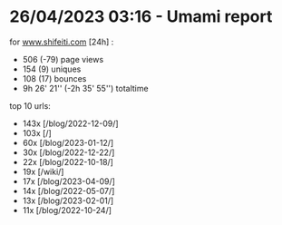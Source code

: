 # 26/04/2023 03:16 - Umami report
for www.shifeiti.com [24h] :

 - 506 (-79) page views
 - 154 (9) uniques
 - 108 (17) bounces
 - 9h 26' 21'' (-2h 35' 55'') totaltime


top 10 urls:
 - 143x [/blog/2022-12-09/]
 - 103x [/]
 - 60x [/blog/2023-01-12/]
 - 30x [/blog/2022-12-22/]
 - 22x [/blog/2022-10-18/]
 - 19x [/wiki/]
 - 17x [/blog/2023-04-09/]
 - 14x [/blog/2022-05-07/]
 - 13x [/blog/2023-02-01/]
 - 11x [/blog/2022-10-24/]


